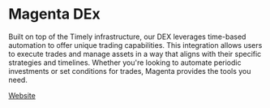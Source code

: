 # Magenta DEx

Built on top of the Timely infrastructure, our DEX leverages time-based automation to offer unique trading capabilities. This integration allows users to execute trades and manage assets in a way that aligns with their specific strategies and timelines. Whether you're looking to automate periodic investments or set conditions for trades, Magenta provides the tools you need.

[Website](https://magentadex.xyz)
